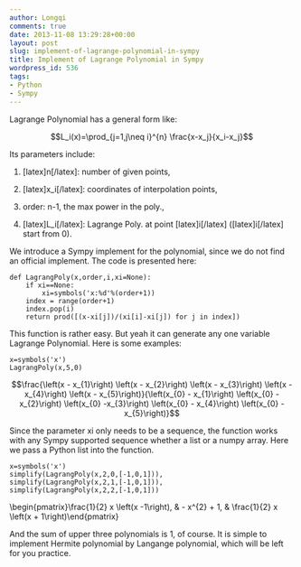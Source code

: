 ```yaml
---
author: Longqi
comments: true
date: 2013-11-08 13:29:28+00:00
layout: post
slug: implement-of-lagrange-polynomial-in-sympy
title: Implement of Lagrange Polynomial in Sympy
wordpress_id: 536
tags:
- Python
- Sympy
---
```


Lagrange Polynomial has a general form like:

$$L_i(x)=\prod_{j=1,j\neq i}^{n} \frac{x-x_j}{x_i-x_j}$$

Its parameters include:



	
  1. [latex]n[/latex]: number of given points,

	
  2. [latex]x_i[/latex]: coordinates of interpolation points,

	
  3. order: n-1, the max power in the poly.,

	
  4. [latex]L_i[/latex]: Lagrange Poly. at point [latex]i[/latex] ([latex]i[/latex] start from 0).


We introduce a Sympy implement for the polynomial, since we do not find an official implement. The code is presented here:

    
    def LagrangPoly(x,order,i,xi=None):
        if xi==None:
            xi=symbols('x:%d'%(order+1))
        index = range(order+1)
        index.pop(i)
        return prod([(x-xi[j])/(xi[i]-xi[j]) for j in index])



This function is rather easy. But yeah it can generate any one variable Lagrange Polynomial. Here is some examples:


    
    x=symbols('x')
    LagrangPoly(x,5,0)



$$\frac{\left(x - x_{1}\right) \left(x - x_{2}\right) \left(x - x_{3}\right) \left(x - x_{4}\right) \left(x - x_{5}\right)}{\left(x_{0} - x_{1}\right) \left(x_{0} - x_{2}\right) \left(x_{0} -x_{3}\right) \left(x_{0} - x_{4}\right) \left(x_{0} - x_{5}\right)}$$

Since the parameter xi only needs to be a sequence, the function works with any Sympy supported sequence whether a list or a numpy array. Here we pass a Python list into the function.


    
    x=symbols('x')
    simplify(LagrangPoly(x,2,0,[-1,0,1])),
    simplify(LagrangPoly(x,2,1,[-1,0,1])),
    simplify(LagrangPoly(x,2,2,[-1,0,1]))



\begin{pmatrix}\frac{1}{2} x \left(x -1\right), & - x^{2} + 1, & \frac{1}{2} x \left(x + 1\right)\end{pmatrix}

And the sum of upper three polynomials is 1, of course. It is simple to implement Hermite polynomial by Langange polynomial, which will be left for you practice.

